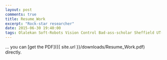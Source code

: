 ```yaml
---
layout: post
comments: true
title: Resume_Work
excerpt: "Rock-star researcher"
date: 2015-06-30 19:40:00
tags: Olalekan Soft-Robots Vision Control Bad-ass-scholar Sheffield UT-Dallas, Research-Assistant, Teaching-Assistant, RoboTec-Lab.
---
```

… you can [get the PDF]({{ site.url }}/downloads/Resume_Work.pdf) directly.